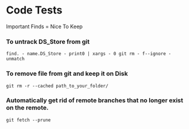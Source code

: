<h1>Code Tests</h1>

Important Finds = Nice To Keep

### To untrack DS_Store from git
`find. - name.DS_Store - print0 | xargs - 0 git rm - f--ignore - unmatch`
### To remove file from git and keep it on Disk
`git rm -r --cached path_to_your_folder/`
### Automatically get rid of remote branches that no longer exist on the remote.
`git fetch --prune`
